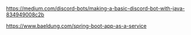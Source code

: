 https://medium.com/discord-bots/making-a-basic-discord-bot-with-java-834949008c2b

https://www.baeldung.com/spring-boot-app-as-a-service